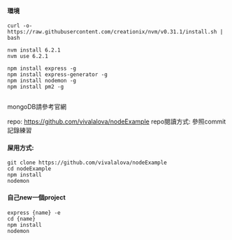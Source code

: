 #### 環境
```
curl -o- https://raw.githubusercontent.com/creationix/nvm/v0.31.1/install.sh | bash

nvm install 6.2.1
nvm use 6.2.1

npm install express -g
npm install express-generator -g
npm install nodemon -g
npm install pm2 -g


```
mongoDB請參考官網

repo:
https://github.com/vivalalova/nodeExample
repo閱讀方式:  參照commit記錄練習

#### 屎用方式:
```
git clone https://github.com/vivalalova/nodeExample
cd nodeExample
npm install
nodemon
```


#### 自己new一個project
```
express {name} -e
cd {name}
npm install
nodemon
```